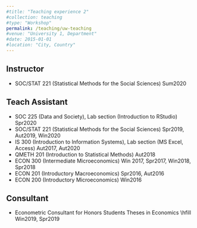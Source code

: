 ```yaml
---
#title: "Teaching experience 2"
#collection: teaching
#type: "Workshop"
permalink: /teaching/uw-teaching
#venue: "University 1, Department"
#date: 2015-01-01
#location: "City, Country"
---
```


## Instructor
  * SOC/STAT 221 (Statistical Methods for the Social Sciences)   Sum2020

## Teach Assistant
  * SOC 225 (Data and Society), Lab section (Introduction to RStudio)   Spr2020
  * SOC/STAT 221 (Statistical Methods for the Social Sciences)   Spr2019, Aut2019, Win2020
  * IS 300 (Introduction to Information Systems), Lab section (MS Excel, Access)   Aut2017, Aut2020
  * QMETH 201 (Introduction to Statistical Methods)   Aut2018
  * ECON 300 (Intermediate Microeconomics)   Win 2017, Spr2017, Win2018, Spr2018
  * ECON 201 (Introductory Macroeconomics)   Spr2016, Aut2016
  * ECON 200 (Introductory Microeconomics)   Win2016

## Consultant
  * Econometric Consultant for Honors Students Theses in Economics     \hfill Win2019, Spr2019
